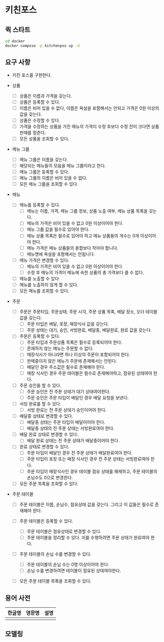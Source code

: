 # 키친포스

## 퀵 스타트

```sh
cd docker
docker compose -p kitchenpos up -d
```

## 요구 사항

* 키친 포스를 구현한다.

* 상품
    * [ ] 상품은 이름과 가격을 갖는다.
    * [ ] 상품은 등록할 수 있다.
    * [ ] 이름은 비어 있을 수 없다, 이름은 욕설을 포함해서는 안되고 가격은 0원 이상의 값을 갖는다.
    * [ ] 상품은 수정할 수 있다.
    * [ ] 가격을 수정하는 상품을 가진 메뉴의 가격이 수정 후보다 수정 전이 크다면 상품 판매를 멈춘다.
    * [ ] 모든 상품을 조회할 수 있다.

* 메뉴 그룹
  * [ ] 메뉴 그룹은 이름을 갖는다.
  * [ ] 해당되는 메뉴들의 모음을 메뉴 그룹이라고 한다.
  * [ ] 메뉴 그룹은 등록할 수 있다.
  * [ ] 메뉴 그룹의 이름은 비어 있을 수 없다.
  * [ ] 모든 메뉴 그룹을 조회할 수 있다.

* 메뉴
  * [ ] 메뉴를 등록할 수 있다.
    * [ ] 메뉴는 이름, 가격, 메뉴 그룹 정보, 상품 노출 여부, 메뉴 상품 목록을 갖는다.
    * [ ] 메뉴의 가격은 비어 있을 수 없고 0원 이상이어야 한다.
    * [ ] 메뉴 그룹 값을 필수로 있어야 한다.
    * [ ] 메뉴 상품 목록은 필수로 있어야 하고 메뉴 상품들의 개수는 0개 이상이어야 한다.
    * [ ] 메뉴 가격은 메뉴 상품들의 총합보다 작아야 합니다.
    * [ ] 메뉴명에 욕설을 포함해서는 안됩니다.
  * [ ] 메뉴 가격은 변경할 수 있다.
    * [ ] 메뉴의 가격은 비어 있을 수 없고 0원 이상이어야 한다.
    * [ ] 수정 후 메뉴의 가격이 메뉴에 속한 상품의 총 가격보다 클 수 없다.
  * [ ] 메뉴를 노출할 수 있다
  * [ ] 메뉴를 노출하지 않게 할 수 있다.
  * [ ] 모든 메뉴를 조회할 수 있다.

* 주문
  * [ ] 주문은 주문타입, 주문상태, 주문 시각, 주문 상품 목록, 배달 장소, 오더 테이블 값을 갖는다.
    * [ ] 주문 타입은 배달, 포장, 매장식사 값을 갖는다.
    * [ ] 주문 상태는 대기, 승인, 서빙완료, 배달중, 배달완료, 완료 값을 갖는다.
  * [ ] 주문은 등록할 수 있다.
    * [ ] 주문 타입과 주문상품 목록은 필수로 등록되어야 한다.
    * [ ] 존재하지 않는 메뉴는 주문할 수 없다.
    * [ ] 매장식사가 아니라면 하나 이상의 주문이 포함되어야 한다.
    * [ ] 판매중이지 않은 메뉴가 주문에 존재해서는 안된다.
    * [ ] 배달인 경우 주소값은 필수로 존재해야 한다.
    * [ ] 매장 식사인 경우 주문 테이블은 필수로 존재해야하고, 점유된 상태여야 한다.
  * [ ] 주문 승인을 할 수 있다.
    * [ ] 주문 승인은 전 주문 상태가 대기 상태여야한다.
    * [ ] 주문 승인은 주문 타입이 배달인 경우 배달 요청을 보낸다.
  * [ ] 서빙 완료를 할 수 있다.
    * [ ] 서빙 완료는 전 주문 상태가 승인이어야 한다.
  * [ ] 배달중 상태로 변경할 수 있다.
    * [ ] 배달중 상태는 주문 타입이 배달이어야 한다.
    * [ ] 배달중 상태의 전 주문 상태는 서빙완료여야 한다.
  * [ ] 배달 완료 상태로 변경할 수 있다.
    * [ ] 배달 완료 상태는 전 주문 상태가 배달중이어야 한다.
  * [ ] 완료 상태로 변경할 수 있다.
    * [ ] 주문 타입이 배달인 경우 전 주문 상태가 배달완료여야 한다.
    * [ ] 주문 타입이 포장 또는 매장 식사인 경우 전 주문 상태는 서빙완료여야 한다.
    * [ ] 주문 타입이 매장식사인 경우 테이블 점유 상태를 해제하고, 주문 테이블의 손님수도 0으로 변경한다.
  * [ ] 모든 주문 목록을 조회할 수 있다.

* 주문 테이블
  * [ ] 주문 테이블은 이름, 손님수, 점유상태 값을 갖는다. 그리고 이 값들은 필수로 존재해야 한다.
  * [ ] 주문 테이블은 등록할 수 있다.
    * [ ] 주문 테이블은 점유상태로 변경할 수 있다.
    * [ ] 주문 테이블을 정리할 수 있다. 이를 수행하려면 주문 상태가 완료여야 한다.
  * [ ] 주문 테이블의 손님 수를 변경할 수 있다.
    * [ ] 주문 테이블의 손님 수는 0명 이상이어야 한다.
    * [ ] 손님 수를 변경하려면 테이블이 점유된 상태여야한다.
  * [ ] 모든 주문 테이블 목록을 조회할 수 있다.




## 용어 사전

| 한글명 | 영문명 | 설명 |
| --- | --- | --- |
|  |  |  |

## 모델링
